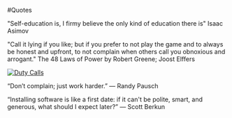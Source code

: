 #Quotes

"Self-education is, I firmy believe the only kind of education there is" Isaac Asimov

"Call it lying if you like; but if you prefer to not play the game and to always be honest and upfront, to not complain when others call you obnoxious and arrogant." The 48 Laws of Power by Robert Greene; Joost Elffers

[![Duty Calls](http://imgs.xkcd.com/comics/duty_calls.png "Duty Calls by xkcd")](https://xkcd.com/386/)
 
“Don’t complain; just work harder.” 
― Randy Pausch

“Installing software is like a first date: if it can't be polite, smart, and generous, what should I expect later?”
― Scott Berkun

